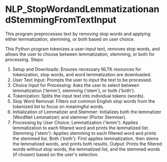 # NLP_StopWordandLemmatizationandStemmingFromTextInput
This program preprocesses text by removing stop words and applying either lemmatization, stemming, or both based on user choice.

This Python program tokenizes a user-input text, removes stop words, and allows the user to choose between lemmatization, stemming, or both for processing.
Steps:
1. Setup and Downloads: Ensures necessary NLTK resources for tokenization, stop words, and word lemmatization are downloaded.
2. User Text Input: Prompts the user to input the text to be processed.
3. Choice Input for Processing: Asks the user to select between lemmatization ('lemm'), stemming ('stem'), or both ('both').
4. Tokenization: Splits the input text into individual tokens (words).
5. Stop Word Removal: Filters out common English stop words from the tokenized list to focus on meaningful words.
6. Initialization of Lemmatizer and Stemmer: Initializes both the lemmatizer (WordNet Lemmatizer) and stemmer (Porter Stemmer).
7. Processing by User Choice:
      Lemmatization ('lemm'): Applies lemmatization to each filtered word and prints the lemmatized list.
      Stemming ('stem'): Applies stemming to each filtered word and prints the stemmed list.
      Both ('both'): First applies lemmatization, then stems the lemmatized words, and prints both results.
Output: Prints the filtered words without stop words, the lemmatized list, and the stemmed words (if chosen) based on the user's selection.
